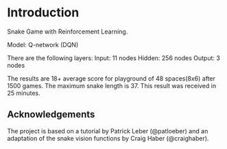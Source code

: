 # Introduction

Snake Game with Reinforcement Learning.

Model: Q-network (DQN)

There are the following layers:
Input: 11 nodes
Hidden: 256 nodes
Output: 3 nodes


The results are 18+ average score for playground of 48 spaces(8x6) after 1500 games. The maximum snake length is 37. This result was received in 25 minutes.




## Acknowledgements

The project is based on a tutorial by Patrick Leber (@patloeber) and an adaptation of the snake vision functions by Craig Haber (@craighaber).